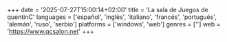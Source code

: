 +++
date = '2025-07-27T15:00:14+02:00'
title = 'La sala de Juegos de quentinC'
languages = ['español', 'inglés', 'italiano', 'francés', 'portugués', 'alemán', 'ruso', 'serbio']
platforms = ['windows', 'web']
genres = ['']
web = 'https://www.qcsalon.net'
+++



